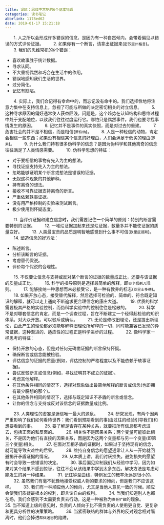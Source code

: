 ```yaml
---
title: 误区：思维中常犯的6个基本错误
categories: 读书笔记
abbrlink: 1178ed62
date: 2019-01-17 15:21:18
---
```

&emsp;&emsp;1. 人之所以会形成许多错误的信念，是因为有一种自然倾向，会带着偏见以错误的方式评价证据。<!--more-->
&emsp;&emsp;2. 如果你有一个断言，请拿出证据来(`密苏里州格言`)。
&emsp;&emsp;3. 我们的思维常犯的`6`个错误：

- 喜欢故事胜于统计数据。
- 寻求认同。
- 不大重视偶然和巧合在生活中的作用。
- 错误地感知我们生活的世界。
- 过分简化。
- 记忆有缺陷。

&emsp;&emsp;4. 实际上，我们会记得有幸命中的，而忘记没有命中的。我们选择性地将注意力集中在支持信息上，忽视了可能与所做的决定密切相关的对立信息。
&emsp;&emsp;5. 这种寻求原因的偏好通常使人获益匪浅，问题是，这个趋势在认知结构和思维过程中处于支配地位，以致我们往往过度运行它。哪怕只是偶然事件，我们也要寻找事情发生的原因。
&emsp;&emsp;6. 记忆并不是事件的真实快照，而是对过去的重建。
&emsp;&emsp;7. 危害社会的并不是不相信，而是相信(`萧伯纳`)。
&emsp;&emsp;8. 人是一种轻信的动物，肯定会相信一些东西；如果没有相信某个信念的好理由，人们会满足于低劣的理由(`罗素`)。
&emsp;&emsp;9. 为什么我们持有很多伪科学的信念？是因为伪科学和其他离奇的信念往往满足了人类情感需要。
&emsp;&emsp;10. 伪科学思想的特征：

- 对于要相信的事物有先入为主的想法。
- 寻找证据支持先入为主的想法。
- 忽略能够证明某个断言或想法是错误的证据。
- 无视这种现象的其他解释。
- 持有离奇的想法。
- 接收不可靠证据支持离奇的断言。
- 严重依赖轶事证据。
- 没有用严格控制的实验来测试断言。
- 极少使用到怀疑态度。

&emsp;&emsp;11. 当评价证据和建立信念时，我们需要记住一个简单的原则：特别的断言需要特别的证据。
&emsp;&emsp;12. 一堆烂证据加起来还是烂证据，数量多并不能使证据的质量变好。
&emsp;&emsp;13. 人类最宝贵的品质是明智地感觉到什么事不可信(`欧里庇德斯`)。
&emsp;&emsp;14. 塑造信念的好方法：

- 陈述断言。
- 分析该断言的证据。
- 考虑替代假说。
- 评价每个假说的合理性。

&emsp;&emsp;15. 不仅要让信念与支持或反对某个断言的证据的数量成正比，还要与该证据的质量成正比。
&emsp;&emsp;16. 科学的指导原则是选择最简单的解释，即`奥卡姆剃刀`准则。
&emsp;&emsp;17. 能够接纳一种思想而未必接受它，是一种有教养的标志(`亚里士多德`)。
&emsp;&emsp;18. 如果开放心态，接受替代解释，然后选择可检验的、简单的、符合既定知识的解释，就可以走上通向不断追求更合理信念的康庄大道。
&emsp;&emsp;19. 优质的科学需要极其严格的实验控制，而伪科学实验中的控制往往是松散的。
&emsp;&emsp;20. 科学不是对哪套信念的肯定，而是一个调查过程，旨在不断建立一个经得起检验的知识体系，对大众开放。可以驳斥或确认。
&emsp;&emsp;21. 无论是修改旧理论，还是提出新理论，由此产生的理论都必须能够解释旧理论所解释的一切，同时能兼容已发现的异常证据，这种渐进的、适应性的过程正是科学进步的过程。
&emsp;&emsp;22. 像科学家一样思考的特征：

- 保持开放的心态，但是对任何无确凿证据的断言保持怀疑。
- 确保断言或信念能被检验。
- 评估信念的证据的质量(例如，评估控制的严格程度以及不能依赖于轶事证据)。
- 尝试反驳断言或信念(例如，寻找证明其不成立的证据)。
- 考虑其他解释。
- 在其他条件相同的情况下，选择对现象做出最简单解释的断言或信念(也即拥有最少臆想的那个)。
- 在其他条件相同的情况下，选择与既定知识不矛盾的断言或信念。
- 让你的信念与支持或反对该信念的证据数量成比例。

&emsp;&emsp;23. 人类理性的虚妄是迷信唯一最大的源泉。
&emsp;&emsp;24. 研究发现，有两个因素严重影响了我们如何看待世界：我们看到预期看到的事(由过往的经验引导我们)和想要看到的事。
&emsp;&emsp;25. 要了解是否存在某种关系，就要把所有信息都考虑进去，包括正面的和反面的。
&emsp;&emsp;26. 相关性不是因果关系；两个变量可能彼此相关，不是因为他们有直接的因果关系，而是因为这两个变量都与另一个变量(即第三个变量)相关。
&emsp;&emsp;27. 在面对互相矛盾的证据时，如果过于坚持现有的信念，就可能导致灾难性的后果。
&emsp;&emsp;28. 维持自身信念的愿望通常让人从一开始就回避揭开矛盾证据的情况。
&emsp;&emsp;29. 从本质上讲，我们讨厌损失。避免损失的愿望有时会导致一些错误的决定。
&emsp;&emsp;30. 事后偏见抑制我们从经验中学习，因为如果对某个结果不感到惊讶，往往不会从该结果中学到太多东西。解决方法是考虑可能发生的另一种结果。
&emsp;&emsp;31. 记住钟型曲线，特例发生的概率永远是很小的。
&emsp;&emsp;32. 虽然我们有毫不犹豫地接受权威人物的要求的倾向，但是我们不应该这样。
&emsp;&emsp;33. 我们有一种顺应他人的倾向，尤其是当他人意见一致的时候。顺应会使我们质疑最根本的权利，即言论自由的权利。
&emsp;&emsp;34. 当我们知道别人也都在场，我们会感到不太需要负责去行动，这是一种被称为`责任扩散`的现象。
&emsp;&emsp;35. 当不知道上级的意见时，负责的人倾向于比不需负责的人使用更自觉、更复杂和更具分析性的决策策略。
&emsp;&emsp;36. 当紧密联结的群体与外界的反对观念相对隔离时，他们会掉进`群体迷思`的陷阱。